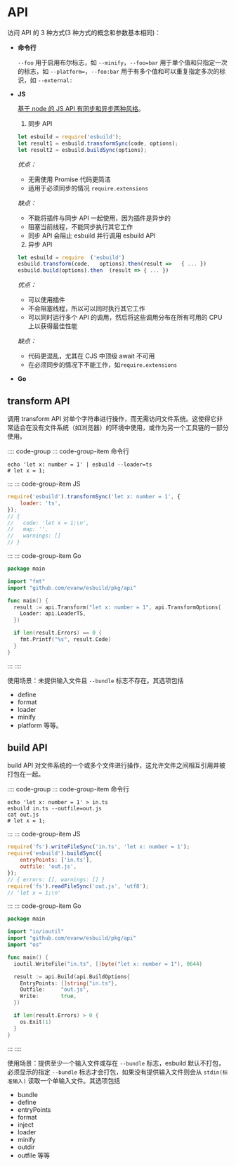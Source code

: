 # API

访问 API 的 3 种方式(3 种方式的概念和参数基本相同)：

- **命令行**

  `--foo` 用于启用布尔标志，如 `--minify`，`--foo=bar` 用于单个值和只指定一次的标志，如 `--platform=`，`--foo:bar` 用于有多个值和可以重复指定多次的标识，如 `--external:`

- **JS**

  [基于 node 的 JS API 有同步和异步两种风格](https://esbuild.github.io/api/#js-specific-details)。

  1. 同步 API

  ```js
  let esbuild = require('esbuild');
  let result1 = esbuild.transformSync(code, options);
  let result2 = esbuild.buildSync(options);
  ```

  _优点：_

  - 无需使用 Promise 代码更简洁
  - 适用于必须同步的情况 `require.extensions`

  _缺点：_

  - 不能将插件与同步 API 一起使用，因为插件是异步的
  - 阻塞当前线程，不能同步执行其它工作
  - 同步 API 会阻止 esbuild 并行调用 esbuild API

  2. 异步 API

  ```js
  let esbuild = require  ('esbuild')
  esbuild.transform(code,   options).then(result =>   { ... })
  esbuild.build(options).then  (result => { ... })
  ```

  _优点：_

  - 可以使用插件
  - 不会阻塞线程，所以可以同时执行其它工作
  - 可以同时运行多个 API 的调用，然后将这些调用分布在所有可用的 CPU 上以获得最佳性能

  _缺点：_

  - 代码更混乱，尤其在 CJS 中顶级 await 不可用
  - 在必须同步的情况下不能工作，如`require.extensions`

- **Go**

## transform API

调用 transform API 对单个字符串进行操作，而无需访问文件系统。这使得它非常适合在没有文件系统（如浏览器）的环境中使用，或作为另一个工具链的一部分使用。

:::: code-group
::: code-group-item 命令行

```shell
echo 'let x: number = 1' | esbuild --loader=ts
# let x = 1;
```

:::
::: code-group-item JS

```js
require('esbuild').transformSync('let x: number = 1', {
	loader: 'ts',
});
// {
//   code: 'let x = 1;\n',
//   map: '',
//   warnings: []
// }
```

:::
::: code-group-item Go

```go
package main

import "fmt"
import "github.com/evanw/esbuild/pkg/api"

func main() {
  result := api.Transform("let x: number = 1", api.TransformOptions{
    Loader: api.LoaderTS,
  })

  if len(result.Errors) == 0 {
    fmt.Printf("%s", result.Code)
  }
}
```

:::
::::

使用场景：未提供输入文件且 `--bundle` 标志不存在。其选项包括

- define
- format
- loader
- minify
- platform 等等[](https://esbuild.github.io/api/#transform-api)。

## build API

build API 对文件系统的一个或多个文件进行操作，这允许文件之间相互引用并被打包在一起。

:::: code-group
::: code-group-item 命令行

```shell
echo 'let x: number = 1' > in.ts
esbuild in.ts --outfile=out.js
cat out.js
# let x = 1;
```

:::
::: code-group-item JS

```js
require('fs').writeFileSync('in.ts', 'let x: number = 1');
require('esbuild').buildSync({
	entryPoints: ['in.ts'],
	outfile: 'out.js',
});
// { errors: [], warnings: [] }
require('fs').readFileSync('out.js', 'utf8');
// 'let x = 1;\n'
```

:::
::: code-group-item Go

```go
package main

import "io/ioutil"
import "github.com/evanw/esbuild/pkg/api"
import "os"

func main() {
  ioutil.WriteFile("in.ts", []byte("let x: number = 1"), 0644)

  result := api.Build(api.BuildOptions{
    EntryPoints: []string{"in.ts"},
    Outfile:     "out.js",
    Write:       true,
  })

  if len(result.Errors) > 0 {
    os.Exit(1)
  }
}
```

:::
::::

使用场景：提供至少一个输入文件或存在 `--bundle` 标志，esbuild 默认不打包，必须显示的指定 `--bundle` 标志才会打包，如果没有提供输入文件则会从 `stdin(标准输入)` 读取一个单输入文件。其选项包括

- bundle
- define
- entryPoints
- format
- inject
- loader
- minify
- outdir
- outfile 等等[](https://esbuild.github.io/api/#build-api)
